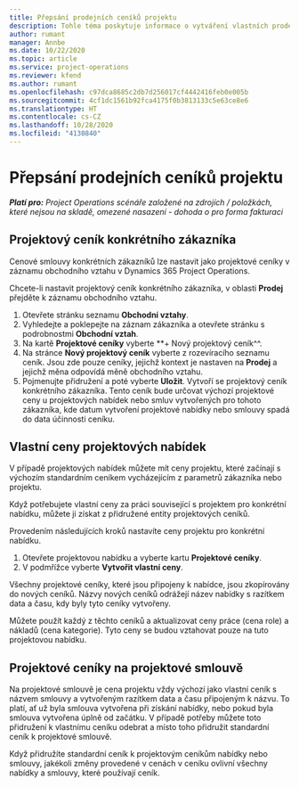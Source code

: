 ```yaml
---
title: Přepsání prodejních ceníků projektu
description: Tohle téma poskytuje informace o vytváření vlastních prodejních ceníků.
author: rumant
manager: Annbe
ms.date: 10/22/2020
ms.topic: article
ms.service: project-operations
ms.reviewer: kfend
ms.author: rumant
ms.openlocfilehash: c97dca8685c2db7d256017cf4442416feb0e005b
ms.sourcegitcommit: 4cf1dc1561b92fca4175f0b3813133c5e63ce8e6
ms.translationtype: HT
ms.contentlocale: cs-CZ
ms.lasthandoff: 10/28/2020
ms.locfileid: "4130840"
---
```

# <a name="override-project-sales-price-lists"></a>Přepsání prodejních ceníků projektu

_**Platí pro:** Project Operations scénáře založené na zdrojích / položkách, které nejsou na skladě, omezené nasazení - dohoda o pro forma fakturaci_

## <a name="customer-specific-project-price-lists"></a>Projektový ceník konkrétního zákazníka

Cenové smlouvy konkrétních zákazníků lze nastavit jako projektové ceníky v záznamu obchodního vztahu v Dynamics 365 Project Operations.

Chcete-li nastavit projektový ceník konkrétního zákazníka, v oblasti **Prodej** přejděte k záznamu obchodního vztahu.

1. Otevřete stránku seznamu **Obchodní vztahy**.
2. Vyhledejte a poklepejte na záznam zákazníka a otevřete stránku s podrobnostmi **Obchodní vztah**.
3. Na kartě **Projektové ceníky** vyberte **+ Nový projektový ceník^^.
4. Na stránce **Nový projektový ceník** vyberte z rozevíracího seznamu ceník. Jsou zde pouze ceníky, jejichž kontext je nastaven na **Prodej** a jejichž měna odpovídá měně obchodního vztahu.
5. Pojmenujte přidružení a poté vyberte **Uložit**. Vytvoří se projektový ceník konkrétního zákazníka. Tento ceník bude určovat výchozí projektové ceny u projektových nabídek nebo smluv vytvořených pro tohoto zákazníka, kde datum vytvoření projektové nabídky nebo smlouvy spadá do data účinnosti ceníku.

## <a name="custom-pricing-on-project-quotes"></a>Vlastní ceny projektových nabídek

V případě projektových nabídek můžete mít ceny projektu, které začínají s výchozím standardním ceníkem vycházejícím z parametrů zákazníka nebo projektu.

Když potřebujete vlastní ceny za práci související s projektem pro konkrétní nabídku, můžete ji získat z přidružené entity projektových ceníků.

Provedením následujících kroků nastavíte ceny projektu pro konkrétní nabídku.

1. Otevřete projektovou nabídku a vyberte kartu **Projektové ceníky**.
2. V podmřížce vyberte **Vytvořit vlastní ceny**.

Všechny projektové ceníky, které jsou připojeny k nabídce, jsou zkopírovány do nových ceníků. Názvy nových ceníků odrážejí název nabídky s razítkem data a času, kdy byly tyto ceníky vytvořeny.

Můžete použít každý z těchto ceníků a aktualizovat ceny práce (cena role) a nákladů (cena kategorie). Tyto ceny se budou vztahovat pouze na tuto projektovou nabídku.

## <a name="price-lists-on-a-project-contract"></a>Projektové ceníky na projektové smlouvě

Na projektové smlouvě je cena projektu vždy výchozí jako vlastní ceník s názvem smlouvy a vytvořeným razítkem data a času připojeným k názvu. To platí, ať už byla smlouva vytvořena při získání nabídky, nebo pokud byla smlouva vytvořena úplně od začátku. V případě potřeby můžete toto přidružení k vlastnímu ceníku odebrat a místo toho přidružit standardní ceník k projektové smlouvě.

Když přidružíte standardní ceník k projektovým ceníkům nabídky nebo smlouvy, jakékoli změny provedené v cenách v ceníku ovlivní všechny nabídky a smlouvy, které používají ceník.
